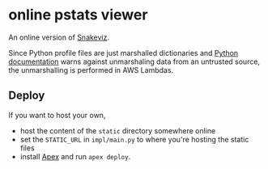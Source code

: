# online pstats viewer

An online version of [Snakeviz](https://jiffyclub.github.io/snakeviz/).

Since Python profile files are just marshalled dictionaries and [Python documentation](https://docs.python.org/2/library/marshal.html) warns against unmarshaling data from an untrusted source,
the unmarshalling is performed in AWS Lambdas.

## Deploy

If you want to host your own,
- host the content of the `static` directory somewhere online
- set the `STATIC_URL` in `impl/main.py` to where you're hosting the static files
- install [Apex](http://apex.run/) and run `apex deploy`.
